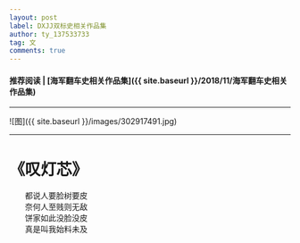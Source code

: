 ```yaml
---
layout: post
label: DXJJ双标史相关作品集
author: ty_137533733
tag: 文
comments: true
---
```

#### 推荐阅读 \| [海军翻车史相关作品集]({{ site.baseurl }}/2018/11/海军翻车史相关作品集)
---


![图]({{ site.baseurl }}/images/302917491.jpg)


---

# 《叹灯芯》

　　都说人要脸树要皮  
　　奈何人至贱则无敌  
　　饼家如此没脸没皮  
　　真是叫我始料未及
